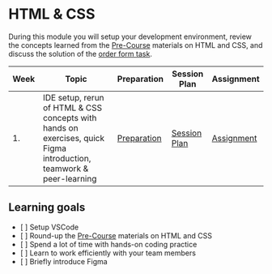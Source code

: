 # HTML & CSS

During this module you will setup your development environment, review the concepts learned from the [Pre-Course](../../Pre-Course/README.md) materials on HTML and CSS, and discuss the solution of the [order form task](./week1/preparation.md).

| Week | Topic                                                                                                               | Preparation                           | Session Plan                            | Assignment                          |
| ---- | ------------------------------------------------------------------------------------------------------------------- | ------------------------------------- | --------------------------------------- | ----------------------------------- |
| 1.   | IDE setup, rerun of HTML & CSS concepts with hands on exercises, quick Figma introduction, teamwork & peer-learning | [Preparation](./week1/preparation.md) | [Session Plan](./week1/session-plan.md) | [Assignment](./week1/assignment.md) |

## Learning goals

- [ ] Setup VSCode
- [ ] Round-up the [Pre-Course](/courses/Pre-Course/README.md) materials on HTML and CSS
- [ ] Spend a lot of time with hands-on coding practice
- [ ] Learn to work efficiently with your team members
- [ ] Briefly introduce Figma
